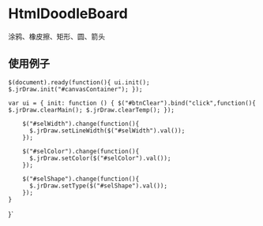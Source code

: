 # HtmlDoodleBoard
涂鸦、橡皮擦、矩形、圆、箭头


## 使用例子
`$(document).ready(function(){
  ui.init();
  $.jrDraw.init("#canvasContainer");
});`

`var ui = {
    init: function () {
        $("#btnClear").bind("click",function(){
          $.jrDraw.clearMain();
          $.jrDraw.clearTemp();
        });`

        $("#selWidth").change(function(){
		  $.jrDraw.setLineWidth($("#selWidth").val());
		});

        $("#selColor").change(function(){
		  $.jrDraw.setColor($("#selColor").val());
		});

        $("#selShape").change(function(){
		  $.jrDraw.setType($("#selShape").val());
		});
    }
}`

